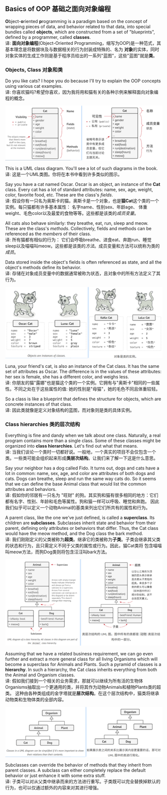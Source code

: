 ## Basics of OOP 基础之面向对象编程

**O**bject-**o**riented **p**rogramming is a paradigm based on the concept of wrapping pieces of data, and behavior 
related to that data, into special bundles called **objects**, which are constructed from a set of "blueprints", 
defined by a programmer, called **classes**.   
译: **面向对象编程**(Object-Oriented Programming，缩写为OOP)是一种范式，其基本理念是将数据块及与数据相关的行为封装成特殊的、名为
**对象**的实体，同时对象实体的生成工作则是基于程序员给出的一系列"蓝图"，这些"蓝图"就是**类**。


### Objects, Class 对象和类
Do you like cats? I hope you do because I'll try to explain the OOP concepts using various cat examples.    
译: 你喜欢猫吗?希望你喜欢，因为我将用和猫有关的各种示例来解释面向对象编程的概念。

![class](../../../../assets/class.png)

This is a UML class diagram. You'll see a lot of such diagrams in the book.   
译: 这是一个UML类图。你将在本书中看到许多类似的图示。

Say you have a cat named Oscar. Oscar is an object, an instance of the **Cat** class. Every cat has a lot of standard 
attributes: name, sex, age, weight, color, favorite food, etc. These are the class's *fields*.   
译: 假设你有一只名为奥斯卡的猫。奥斯卡是一个对象，也是**猫Cat**这个类的一个实例。每只猫都有许多基本属性： 名字name、性别sex、年龄age、
体重weight、毛色color以及最爱的食物等等。这些都是该类的*成员变量*。

All cats also behave similarly: they breathe, eat, run, sleep and meow. These are the class's *methods*. Collectively, 
fields and methods can be referenced as the *members* of their class.   
译: 所有猫都有相似的行为： 它们会呼吸breathe、进食eat、奔跑run、睡觉sleep以及喵喵叫meow。这些都是该类的*方法*。成员变量和方法可以统称为类的
*成员*。

Data stored inside the object's fields is often referenced as state,
and all the object's methods define its behavior.   
译: 存储在对象成员变量中的数据通常被称为状态，且对象中的所有方法定义了其行为。

![objects are instances of classes](../../../../assets/objects_are_instances_of_classes.png)

Luna, your friend's cat, is also an instance of the Cat class. It has the same set of attributes as Oscar. The 
difference is in the values of these attributes: her sex is female, she has a different color, and weighs less.   
译: 你朋友的猫"露娜"也是猫这个类的一个实例。它拥有与"奥斯卡"相同的一些属性。不同之处在于这些属性的值: 她的性别是"母猫"，她的毛色不同且体重较轻。

So a class is like a blueprint that defines the structure for objects, which are concrete instances of that class.   
译: 因此类就像是定义对象结构的蓝图，而对象则是类的具体实例。


### Class hierarchies 类的层次结构
Everything is fine and dandy when we talk about one class. Naturally, a real program contains more than a single class. 
Some of these classes might be organized into **class hierarchies**. Let's find out what that means.   
译: 当我们谈论一个类时一切都好说。一般地，一个真实的项目不会仅包含一个类。一些类可能会组织起来形成**类层次结构**。让我们来了解一下这是什么意思。

Say your neighbor has a dog called Fido. It turns out, dogs and cats have a lot in common: name, sex, age, and color 
are attributes of both dogs and cats. Dogs can breathe, sleep and run the same way cats do. So it seems that we can 
define the base Animal class that would list the common attributes and behaviors.   
译: 假如你的邻居有一只名为 "旺财" 的狗。其实狗和猫有很多相同的地方：它们都有名字、性别、年龄和毛色等属性。狗和猫一样可以呼吸、睡觉和奔跑。
因此我们似乎可以定义一个动物Animal的基类来列出它们所共有的属性和行为。

A parent class, like the one we’ve just defined, is called a **superclass**. Its children are **subclasses**. Subclasses 
inherit state and behavior from their parent, defining only attributes or behaviors that differ. Thus, the Cat class 
would have the meow method, and the Dog class the bark method.   
译: 我们刚刚定义的父类被称为**超类**。继承它的类被称为**子类**。子类会继承其父类的状态和行为，且只需定义不同于父类的属性或行为。因此，猫Cat类将
包含喵喵叫meow方法，而狗Dog类则将包含汪汪叫bark方法。

![class hierarchy](../../../../assets/class_hierarchy.png)

Assuming that we have a related business requirement, we can go even further and extract a more general class for all 
living Organisms which will become a superclass for Animals and Plants. Such a pyramid of classes is a **hierarchy**. 
In such a hierarchy, the Cat class inherits everything from both the Animal and Organism classes.   
译: 假如我们接到一个相关的业务需求，那就可以继续为所有活的生物体Organisms抽取出一个更通用的类，并将其作为动物Animals和植物Plants类的超类。
这种由各种类组成的金字塔就是**层次结构**。在这个层次结构中，猫类将继承动物类和生物体类的全部内容。

![class relations](../../../../assets/classes_relations.png)

Subclasses can override the behavior of methods that they inherit from parent classes. A subclass can either completely 
replace the default behavior or just enhance it with some extra stuff.   
译: 子类可以对从父类中继承而来的方法进行重写。子类既可以完全替换掉默认的行为，也可以仅通过额外的内容来对其进行增强。
